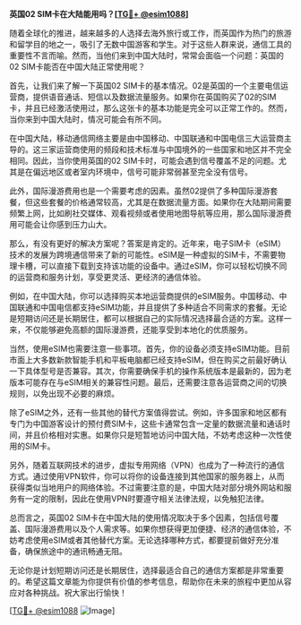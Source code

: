 **英国02 SIM卡在大陆能用吗？[[TG💪+ @esim1088](https://t.me/s/esim1088)]**

随着全球化的推进，越来越多的人选择去海外旅行或工作，而英国作为热门的旅游和留学目的地之一，吸引了无数中国游客和学生。对于这些人群来说，通信工具的重要性不言而喻。然而，当他们来到中国大陆时，常常会面临一个问题：英国的02 SIM卡能否在中国大陆正常使用呢？

首先，让我们来了解一下英国02 SIM卡的基本情况。02是英国的一个主要电信运营商，提供语音通话、短信以及数据流量服务。如果你在英国购买了02的SIM卡，并且已经激活使用过，那么这张卡的基本功能是完全可以正常工作的。然而，当你来到中国大陆时，情况可能会有所不同。

在中国大陆，移动通信网络主要是由中国移动、中国联通和中国电信三大运营商主导的。这三家运营商使用的频段和技术标准与中国境外的一些国家和地区并不完全相同。因此，当你使用英国的02 SIM卡时，可能会遇到信号覆盖不足的问题。尤其是在偏远地区或者室内环境中，信号可能非常弱甚至完全没有信号。

此外，国际漫游费用也是一个需要考虑的因素。虽然02提供了多种国际漫游套餐，但这些套餐的价格通常较高，尤其是在数据流量方面。如果你在大陆期间需要频繁上网，比如刷社交媒体、观看视频或者使用地图导航等应用，那么国际漫游费用可能会让你感到压力山大。

那么，有没有更好的解决方案呢？答案是肯定的。近年来，电子SIM卡（eSIM）技术的发展为跨境通信带来了新的可能性。eSIM是一种虚拟的SIM卡，不需要物理卡槽，可以直接下载到支持该功能的设备中。通过eSIM，你可以轻松切换不同的运营商和服务计划，享受更灵活、更经济的通信体验。

例如，在中国大陆，你可以选择购买本地运营商提供的eSIM服务。中国移动、中国联通和中国电信都支持eSIM功能，并且提供了多种适合不同需求的套餐。无论是短期访问还是长期居住，都可以根据自己的实际情况选择最合适的方案。这样一来，不仅能够避免高额的国际漫游费，还能享受到本地化的优质服务。

当然，使用eSIM也需要注意一些事项。首先，你的设备必须支持eSIM功能。目前市面上大多数新款智能手机和平板电脑都已经支持eSIM，但在购买之前最好确认一下具体型号是否兼容。其次，你需要确保手机的操作系统版本是最新的，因为老版本可能存在与eSIM相关的兼容性问题。最后，还需要注意各运营商之间的切换规则，以免出现不必要的麻烦。

除了eSIM之外，还有一些其他的替代方案值得尝试。例如，许多国家和地区都有专门为中国游客设计的预付费SIM卡，这些卡通常包含一定量的数据流量和通话时间，并且价格相对实惠。如果你只是短暂地访问中国大陆，不妨考虑这种一次性使用的SIM卡。

另外，随着互联网技术的进步，虚拟专用网络（VPN）也成为了一种流行的通信方式。通过使用VPN软件，你可以将你的设备连接到其他国家的服务器上，从而获得类似当地用户的网络体验。不过需要注意的是，中国大陆对部分境外网站和服务有一定的限制，因此在使用VPN时要遵守相关法律法规，以免触犯法律。

总而言之，英国02 SIM卡在中国大陆的使用情况取决于多个因素，包括信号覆盖、国际漫游费用以及个人需求等。如果你想获得更加便捷、经济的通信体验，不妨考虑使用eSIM或者其他替代方案。无论选择哪种方式，都要提前做好充分准备，确保旅途中的通讯畅通无阻。

无论你是计划短期访问还是长期居住，选择最适合自己的通信方案都是非常重要的。希望这篇文章能为你提供有价值的参考信息，帮助你在未来的旅程中更加从容应对各种挑战。祝大家出行愉快！

[[TG💪+ @esim1088](https://t.me/s/esim1088) ![Image](https://i.postimg.cc/4NQfJmqS/Snipaste-2025-05-13-00-14-12.png)]